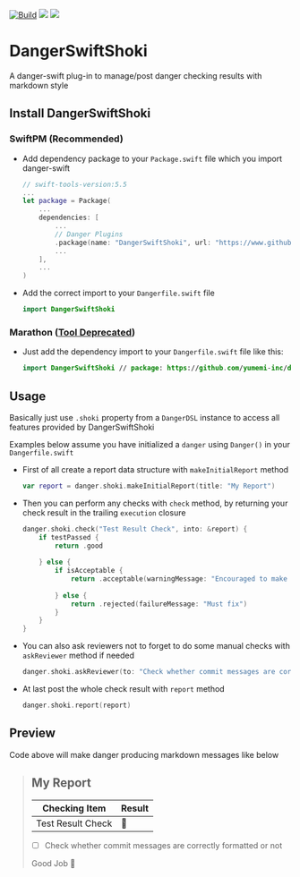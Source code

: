 [![Build](https://github.com/yumemi-inc/danger-swift-shoki/actions/workflows/ci.yml/badge.svg)](https://github.com/yumemi-inc/danger-swift-shoki/actions/workflows/ci.yml)
[![](https://img.shields.io/endpoint?url=https%3A%2F%2Fswiftpackageindex.com%2Fapi%2Fpackages%2Fyumemi-inc%2Fdanger-swift-shoki%2Fbadge%3Ftype%3Dswift-versions)](https://swiftpackageindex.com/yumemi-inc/danger-swift-shoki)
[![](https://img.shields.io/endpoint?url=https%3A%2F%2Fswiftpackageindex.com%2Fapi%2Fpackages%2Fyumemi-inc%2Fdanger-swift-shoki%2Fbadge%3Ftype%3Dplatforms)](https://swiftpackageindex.com/yumemi-inc/danger-swift-shoki)

# DangerSwiftShoki

A danger-swift plug-in to manage/post danger checking results with markdown style

## Install DangerSwiftShoki

### SwiftPM (Recommended)

- Add dependency package to your `Package.swift` file which you import danger-swift

    ```swift
    // swift-tools-version:5.5
    ...
    let package = Package(
        ...
        dependencies: [
            ...
            // Danger Plugins
            .package(name: "DangerSwiftShoki", url: "https://www.github.com/yumemi-inc/danger-swift-shoki.git", from: "0.1.0"),
            ...
        ],
        ...
    )
    ```

- Add the correct import to your `Dangerfile.swift` file

    ```swift
    import DangerSwiftShoki
    ```

### Marathon ([Tool Deprecated](https://github.com/JohnSundell/Marathon))

- Just add the dependency import to your `Dangerfile.swift` file like this:

    ```swift
    import DangerSwiftShoki // package: https://github.com/yumemi-inc/danger-swift-shoki.git
    ```

## Usage

Basically just use `.shoki` property from a `DangerDSL` instance to access all features provided by DangerSwiftShoki

Examples below assume you have initialized a `danger` using `Danger()` in your `Dangerfile.swift`

- First of all create a report data structure with `makeInitialReport` method

    ```swift
    var report = danger.shoki.makeInitialReport(title: "My Report")
    ```

- Then you can perform any checks with `check` method, by returning your check result in the trailing `execution` closure

    ```swift
    danger.shoki.check("Test Result Check", into: &report) {
        if testPassed {
            return .good
            
        } else {
            if isAcceptable {
                return .acceptable(warningMessage: "Encouraged to make a change but OK at this time")
                
            } else {
                return .rejected(failureMessage: "Must fix")
            }
        }
    }
    ```

- You can also ask reviewers not to forget to do some manual checks with `askReviewer` method if needed

    ```swift
    danger.shoki.askReviewer(to: "Check whether commit messages are correctly formatted or not", into: $report)
    ```

- At last post the whole check result with `report` method

    ```swift
    danger.shoki.report(report)
    ```

## Preview

Code above will make danger producing markdown messages like below

> ## My Report
>
> Checking Item | Result
> | ---| --- |
> Test Result Check | :tada:
>
> - [ ] Check whether commit messages are correctly formatted or not
>
> Good Job :white_flower:

